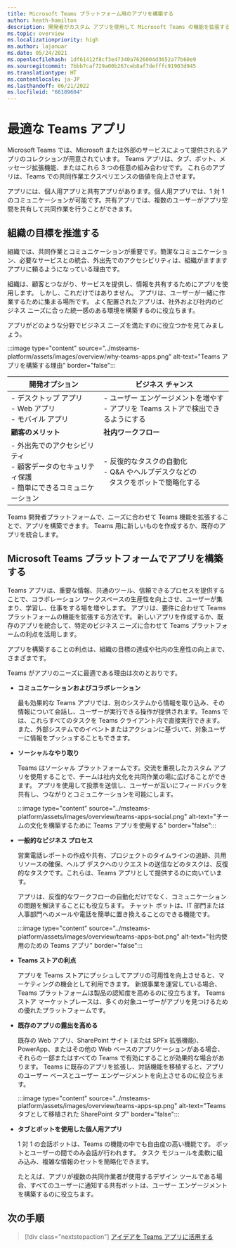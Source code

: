 ```yaml
---
title: Microsoft Teams プラットフォーム用のアプリを構築する
author: heath-hamilton
description: 開発者がカスタム アプリを使用して Microsoft Teams の機能を拡張する方法の概要について説明します。
ms.topic: overview
ms.localizationpriority: high
ms.author: lajanuar
ms.date: 05/24/2021
ms.openlocfilehash: 1df61412f8cf3e47340a7626004d3652a77b60e9
ms.sourcegitcommit: 7bbb7caf729a00b267ceb8af7defffc91903d945
ms.translationtype: HT
ms.contentlocale: ja-JP
ms.lasthandoff: 06/21/2022
ms.locfileid: "66189604"
---
```

# <a name="teams-app-that-fits"></a>最適な Teams アプリ

Microsoft Teams では、Microsoft または外部のサービスによって提供されるアプリのコレクションが用意されています。 Teams アプリは、タブ、ボット、メッセージ拡張機能、またはこれら 3 つの任意の組み合わせです。 これらのアプリは、Teams での共同作業エクスペリエンスの価値を向上させます。

アプリには、個人用アプリと共有アプリがあります。個人用アプリでは、1 対 1 のコミュニケーションが可能です。共有アプリでは、複数のユーザーがアプリ空間を共有して共同作業を行うことができます。

## <a name="driving-organizational-goals"></a>組織の目標を推進する

組織では、共同作業とコミュニケーションが重要です。簡潔なコミュニケーション、必要なサービスとの統合、外出先でのアクセシビリティは、組織がますますアプリに頼るようになっている理由です。

組織は、顧客とつながり、サービスを提供し、情報を共有するためにアプリを使用します。 しかし、これだけではありません。 アプリは、ユーザーが一緒に作業するために集まる場所です。 よく配置されたアプリは、社外および社内のビジネス ニーズに合った統一感のある環境を構築するのに役立ちます。

アプリがどのような分野でビジネス ニーズを満たすのに役立つかを見てみましょう。

:::image type="content" source="../msteams-platform/assets/images/overview/why-teams-apps.png" alt-text="Teams アプリを構築する理由" border="false":::

| **開発オプション** | **ビジネス チャンス** |
| --- | --- |
| - デスクトップ アプリ <br> - Web アプリ <br> - モバイル アプリ | - ユーザー エンゲージメントを増やす <br> - アプリを Teams ストアで検出できるようにする |
| **顧客のメリット** | **社内ワークフロー** |
| - 外出先でのアクセシビリティ <br> - 顧客データのセキュリティ保護 <br> - 簡単にできるコミュニケーション | - 反復的なタスクの自動化 <br> - Q&A やヘルプデスクなどの <br> &nbsp;&nbsp; タスクをボットで簡略化する |

Teams 開発者プラットフォームで、ニーズに合わせて Teams 機能を拡張することで、アプリを構築できます。 Teams 用に新しいものを作成するか、既存のアプリを統合します。

## <a name="build-apps-with-microsoft-teams-platform"></a>Microsoft Teams プラットフォームでアプリを構築する

Teams アプリは、重要な情報、共通のツール、信頼できるプロセスを提供することで、コラボレーション ワークスペースの生産性を向上させ、ユーザーが集まり、学習し、仕事をする場を増やします。 アプリは、要件に合わせて Teams プラットフォームの機能を拡張する方法です。 新しいアプリを作成するか、既存のアプリを統合して、特定のビジネス ニーズに合わせて Teams プラットフォームの利点を活用します。

アプリを構築することの利点は、組織の目標の達成や社内の生産性の向上まで、さまざまです。

Teams がアプリのニーズに最適である理由は次のとおりです。

- **コミュニケーションおよびコラボレーション**

    最も効果的な Teams アプリでは、別のシステムから情報を取り込み、その情報について会話し、ユーザーが実行できる操作が提供されます。Teams では、これらすべてのタスクを Teams クライアント内で直接実行できます。また、外部システムでのイベントまたはアクションに基づいて、対象ユーザーに情報をプッシュすることもできます。

- **ソーシャルなやり取り**

    Teams はソーシャル プラットフォームです。交流を重視したカスタム アプリを使用することで、チームは社内文化を共同作業の場に広げることができます。 アプリを使用して投票を送信し、ユーザーが互いにフィードバックを共有し、つながりとコミュニケーションを可能にします。

    :::image type="content" source="../msteams-platform/assets/images/overview/teams-apps-social.png" alt-text="チームの文化を構築するために Teams アプリを使用する" border="false":::

- **一般的なビジネス プロセス**

    営業電話レポートの作成や共有、プロジェクトのタイムラインの追跡、共用リソースの確保、ヘルプ デスクへのリクエストの送信などのタスクは、反復的なタスクです。これらは、Teams アプリとして提供するのに向いています。

    アプリは、反復的なワークフローの自動化だけでなく、コミュニケーションの問題を解決することにも役立ちます。 チャット ボットは、IT 部門または人事部門へのメールや電話を簡単に置き換えることのできる機能です。

    :::image type="content" source="../msteams-platform/assets/images/overview/teams-apps-bot.png" alt-text="社内使用のための Teams アプリ" border="false":::

- **Teams ストアの利点**

    アプリを Teams ストアにプッシュしてアプリの可用性を向上させると、マーケティングの機会として利用できます。 新規事業を運営している場合、Teams プラットフォームは製品の認知度を高めるのに役立ちます。 Teams ストア マーケットプレースは、多くの対象ユーザーがアプリを見つけるための優れたプラットフォームです。

- **既存のアプリの露出を高める**

    既存の Web アプリ、SharePoint サイト (または SPFx 拡張機能)、PowerApp、またはその他の Web ベースのアプリケーションがある場合、それらの一部またはすべての Teams で有効にすることが効果的な場合があります。 Teams に既存のアプリを拡張し、対話機能を移植すると、アプリのユーザー ベースとユーザー エンゲージメントを向上させるのに役立ちます。

    :::image type="content" source="../msteams-platform/assets/images/overview/teams-apps-sp.png" alt-text="Teams タブとして移植された SharePoint タブ" border="false":::

- **タブとボットを使用した個人用アプリ**

    1 対 1 の会話ボットは、Teams の機能の中でも自由度の高い機能です。 ボットとユーザーの間でのみ会話が行われます。 タスク モジュールを柔軟に組み込み、複雑な情報のセットを簡略化できます。

    たとえば、アプリが複数の共同作業者が使用するデザイン ツールである場合、すべてのユーザーに通知する共有ボットは、ユーザー エンゲージメントを構築するのに役立ちます。

## <a name="next-step"></a>次の手順

> [!div class="nextstepaction"]
> [アイデアを Teams アプリに活用する](overview-story.md)
